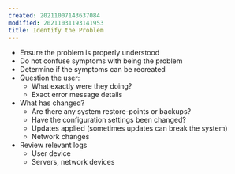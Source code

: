 ```yaml
---
created: 20211007143637084
modified: 20211031193141953
title: Identify the Problem
---
```


- Ensure the problem is properly understood
- Do not confuse symptoms with being the problem
- Determine if the symptoms can be recreated
- Question the user:
  - What exactly were they doing?
  - Exact error message details
- What has changed?
  - Are there any system restore-points or backups?
  - Have the configuration settings been changed?
  - Updates applied (sometimes updates can break the system)
  - Network changes
- Review relevant logs
  - User device
  - Servers, network devices
